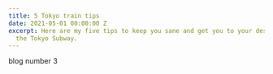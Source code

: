 ```yaml
---
title: 5 Tokyo train tips
date: 2021-05-01 00:00:00 Z
excerpt: Here are my five tips to keep you sane and get you to your destination on
  the Tokyo Subway.
---
```


blog number 3